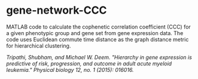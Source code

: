 # gene-network-CCC
MATLAB code to calculate the cophenetic correlation coefficient (CCC) for a given phenotypic group and gene set from gene expression data.
The code uses Euclidean commute time distance as the graph distance metric for hierarchical clustering.

*Tripathi, Shubham, and Michael W. Deem. "Hierarchy in gene expression is predictive of risk, progression, and outcome in adult acute myeloid leukemia." Physical biology 12, no. 1 (2015): 016016.*

